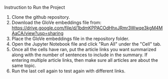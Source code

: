 Instruction to Run the Project

1. Clone the github repository.
2. Download the GloVe embeddings file from:
   https://drive.google.com/file/d/1bdmKPPACOdHhxJRmr3Wwqe3kgM4MAaCA/view?usp=sharing
3. Place the GloVe embeddings file in the repository folder.
4. Open the Jupyter Notebook file and click "Run All" under the "Cell" tab.
5. Once all the cells have ran, put the article links you want summarized along with the number
   of sentences to include in the summary. If entering multiple article links, then make sure all articles
   are about the same topic. 
6. Run the last cell again to test again with different links.